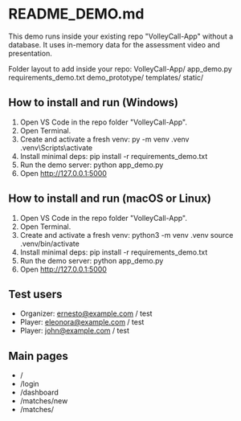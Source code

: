 README_DEMO.md
==============
This demo runs inside your existing repo "VolleyCall-App" without a database.
It uses in-memory data for the assessment video and presentation.

Folder layout to add inside your repo:
VolleyCall-App/
  app_demo.py
  requirements_demo.txt
  demo_prototype/
    templates/
    static/

How to install and run (Windows)
--------------------------------
1) Open VS Code in the repo folder "VolleyCall-App".
2) Open Terminal.
3) Create and activate a fresh venv:
   py -m venv .venv
   .venv\Scripts\activate
4) Install minimal deps:
   pip install -r requirements_demo.txt
5) Run the demo server:
   python app_demo.py
6) Open http://127.0.0.1:5000

How to install and run (macOS or Linux)
---------------------------------------
1) Open VS Code in the repo folder "VolleyCall-App".
2) Open Terminal.
3) Create and activate a fresh venv:
   python3 -m venv .venv
   source .venv/bin/activate
4) Install minimal deps:
   pip install -r requirements_demo.txt
5) Run the demo server:
   python app_demo.py
6) Open http://127.0.0.1:5000

Test users
----------
- Organizer: ernesto@example.com / test
- Player: eleonora@example.com / test
- Player: john@example.com / test

Main pages
----------
- /
- /login
- /dashboard
- /matches/new
- /matches/<id>
